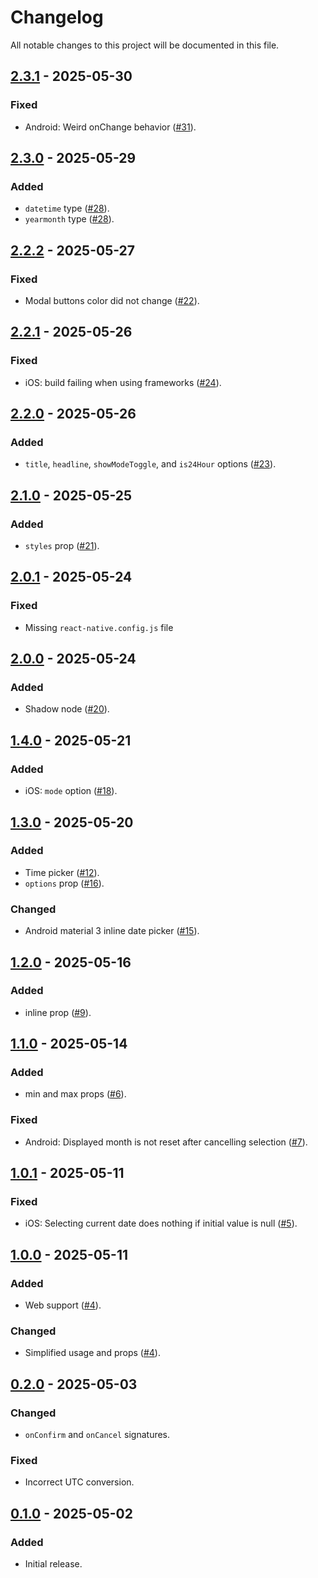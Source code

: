 # Changelog

All notable changes to this project will be documented in this file.

## [2.3.1] - 2025-05-30

### Fixed

-   Android: Weird onChange behavior ([#31](https://github.com/s77rt/react-native-date-picker/issues/31)).

## [2.3.0] - 2025-05-29

### Added

-   `datetime` type ([#28](https://github.com/s77rt/react-native-date-picker/pull/28)).
-   `yearmonth` type ([#28](https://github.com/s77rt/react-native-date-picker/pull/28)).

## [2.2.2] - 2025-05-27

### Fixed

-   Modal buttons color did not change ([#22](https://github.com/s77rt/react-native-date-picker/issues/22)).

## [2.2.1] - 2025-05-26

### Fixed

-   iOS: build failing when using frameworks ([#24](https://github.com/s77rt/react-native-date-picker/issues/24)).

## [2.2.0] - 2025-05-26

### Added

-   `title`, `headline`, `showModeToggle`, and `is24Hour` options ([#23](https://github.com/s77rt/react-native-date-picker/pull/23)).

## [2.1.0] - 2025-05-25

### Added

-   `styles` prop ([#21](https://github.com/s77rt/react-native-date-picker/pull/21)).

## [2.0.1] - 2025-05-24

### Fixed

-   Missing `react-native.config.js` file

## [2.0.0] - 2025-05-24

### Added

-   Shadow node ([#20](https://github.com/s77rt/react-native-date-picker/pull/20)).

## [1.4.0] - 2025-05-21

### Added

-   iOS: `mode` option ([#18](https://github.com/s77rt/react-native-date-picker/pull/18)).

## [1.3.0] - 2025-05-20

### Added

-   Time picker ([#12](https://github.com/s77rt/react-native-date-picker/pull/12)).
-   `options` prop ([#16](https://github.com/s77rt/react-native-date-picker/pull/16)).

### Changed

-   Android material 3 inline date picker ([#15](https://github.com/s77rt/react-native-date-picker/pull/15)).

## [1.2.0] - 2025-05-16

### Added

-   inline prop ([#9](https://github.com/s77rt/react-native-date-picker/pull/9)).

## [1.1.0] - 2025-05-14

### Added

-   min and max props ([#6](https://github.com/s77rt/react-native-date-picker/pull/6)).

### Fixed

-   Android: Displayed month is not reset after cancelling selection ([#7](https://github.com/s77rt/react-native-date-picker/issues/7)).

## [1.0.1] - 2025-05-11

### Fixed

-   iOS: Selecting current date does nothing if initial value is null ([#5](https://github.com/s77rt/react-native-date-picker/issues/5)).

## [1.0.0] - 2025-05-11

### Added

-   Web support ([#4](https://github.com/s77rt/react-native-date-picker/pull/4)).

### Changed

-   Simplified usage and props ([#4](https://github.com/s77rt/react-native-date-picker/pull/4)).

## [0.2.0] - 2025-05-03

### Changed

-   `onConfirm` and `onCancel` signatures.

### Fixed

-   Incorrect UTC conversion.

## [0.1.0] - 2025-05-02

### Added

-   Initial release.

[2.3.1]: https://github.com/s77rt/react-native-date-picker/compare/v2.3.0...v2.3.1
[2.3.0]: https://github.com/s77rt/react-native-date-picker/compare/v2.2.2...v2.3.0
[2.2.2]: https://github.com/s77rt/react-native-date-picker/compare/v2.2.1...v2.2.2
[2.2.1]: https://github.com/s77rt/react-native-date-picker/compare/v2.2.0...v2.2.1
[2.2.0]: https://github.com/s77rt/react-native-date-picker/compare/v2.1.0...v2.2.0
[2.1.0]: https://github.com/s77rt/react-native-date-picker/compare/v2.0.1...v2.1.0
[2.0.1]: https://github.com/s77rt/react-native-date-picker/compare/v2.0.0...v2.0.1
[2.0.0]: https://github.com/s77rt/react-native-date-picker/compare/v1.4.0...v2.0.0
[1.4.0]: https://github.com/s77rt/react-native-date-picker/compare/v1.3.0...v1.4.0
[1.3.0]: https://github.com/s77rt/react-native-date-picker/compare/v1.2.0...v1.3.0
[1.2.0]: https://github.com/s77rt/react-native-date-picker/compare/v1.1.0...v1.2.0
[1.1.0]: https://github.com/s77rt/react-native-date-picker/compare/v1.0.1...v1.1.0
[1.0.1]: https://github.com/s77rt/react-native-date-picker/compare/v1.0.0...v1.0.1
[1.0.0]: https://github.com/s77rt/react-native-date-picker/compare/v0.2.0...v1.0.0
[0.2.0]: https://github.com/s77rt/react-native-date-picker/compare/v0.1.0...v0.2.0
[0.1.0]: https://github.com/s77rt/react-native-date-picker/releases/tag/v0.1.0
